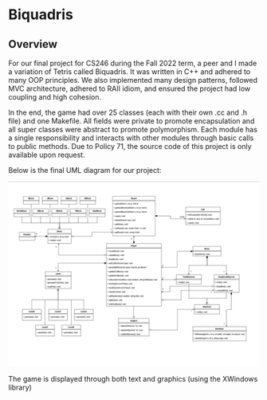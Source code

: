 # Biquadris

## Overview
For our final project for CS246 during the Fall 2022 term, a peer and I made a variation of Tetris called Biquadris. It was written in C++ and adhered to many OOP principles. We also implemented many design patterns, followed MVC architecture, adhered to RAII idiom, and ensured the project had low coupling and high cohesion.

In the end, the game had over 25 classes (each with their own .cc and .h file) and one Makefile. All fields were private to promote encapsulation and all super classes were abstract to promote polymorphism. Each module has a single responsibility and interacts with other modules through basic calls to public methods. Due to Policy 71, the source code of this project is only available upon request.

Below is the final UML diagram for our project:

<img width="1000" alt="UML" src="https://raw.githubusercontent.com/braydonwang/Biquadris/main/images/uml.png">

The game is displayed through both text and graphics (using the XWindows library)

